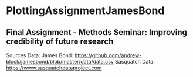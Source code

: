 # PlottingAssignmentJamesBond
## Final Assignment - Methods Seminar: Improving credibility of future research 

Sources Data:
James Bond: https://github.com/andrew-block/jamesbond/blob/master/data/data.csv
Sasquatch Data: https://www.sasquatchdataproject.com
